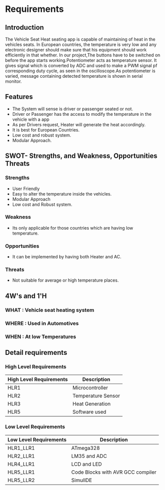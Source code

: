 # Requirements

## Introduction
 The Vehicle Seat Heat seating app is capable of maintaining of heat in the vehicles seats. In European countries, the temperature is very low and any electronic designer should make sure that his equipment should work efficiently in that whether. 
In our project,The buttons have to be switched on before the app starts working.Potentiometer acts as temperature sensor. It gives signal which is converted by ADC and used to make a PWM signal pf corresponding duty cycle, as seen in the oscilloscope.As potentiometer is varied, message containing detected temperature is shown in serial monitor.


## Features
- The System will sense is driver or passenger seated or not.
- Driver or Passenger has the access to modify the temperature in the vehicle with a app
- As per Drivers request, Heater will generate the heat accordingly.
- It is best for European Countries.
- Low cost and robust system.
- Modular Approach.

## SWOT- Strengths, and Weakness, Opportunities Threats
### Strengths
- User Friendly
- Easy to alter the temperature inside the vehicles.
- Modular Approach
- Low cost and Robust system.

### Weakness
- Its only applicable for those countries which are having low temperature.
### Opportunities
- It can be implemented by having both Heater and AC.
### Threats
- Not suitable for average or high temperature places.

## 4W's and 1'H
### **WHAT** : Vehicle seat heating system
### **WHERE** : Used in Automotives
### **WHEN** : At low Temperatures

## Detail requirements
### High Level Requirements
| High Level Requirements      | Description |
| ----------- | ----------- |
| HLR1      | Microcontroller   |
| HLR2   | Temperature Sensor|
| HLR3   | Heat Generation|
| HLR5   | Software used|

### Low Level Requirements
| Low Level Requirements      | Description |
| ----------- | ----------- |
| HLR1_LLR1    | ATmega328     |
| HLR2_LLR1   | LM35 and ADC|
| HLR4_LLR1   |LCD and LED|
| HLR5_LLR1   | Code Blocks with AVR GCC compiler |
| HLR5_LLR2   | SimulIDE |


